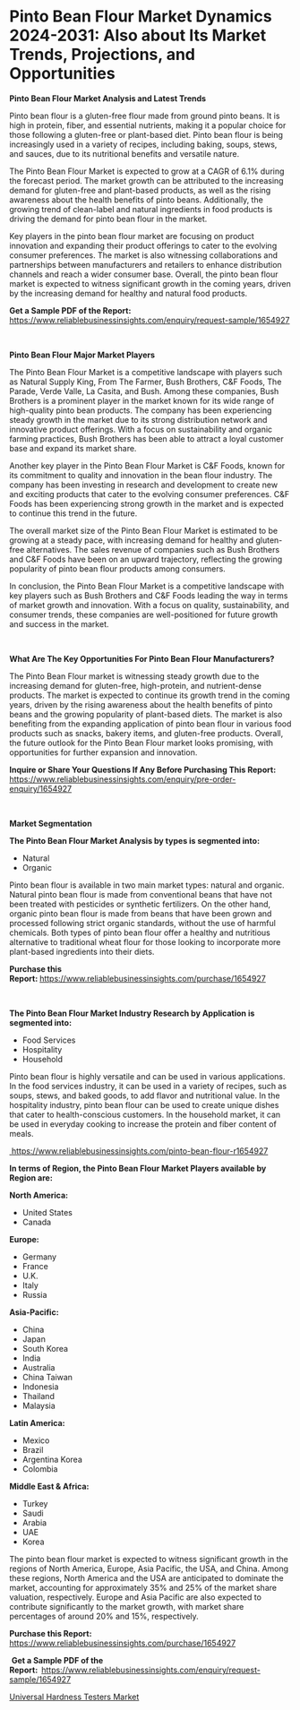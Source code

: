 <p><h1>Pinto Bean Flour Market Dynamics 2024-2031: Also about Its Market Trends, Projections, and Opportunities</h1></p><p><strong>Pinto Bean Flour Market Analysis and Latest Trends</strong></p>
<p><p>Pinto bean flour is a gluten-free flour made from ground pinto beans. It is high in protein, fiber, and essential nutrients, making it a popular choice for those following a gluten-free or plant-based diet. Pinto bean flour is being increasingly used in a variety of recipes, including baking, soups, stews, and sauces, due to its nutritional benefits and versatile nature.</p><p>The Pinto Bean Flour Market is expected to grow at a CAGR of 6.1% during the forecast period. The market growth can be attributed to the increasing demand for gluten-free and plant-based products, as well as the rising awareness about the health benefits of pinto beans. Additionally, the growing trend of clean-label and natural ingredients in food products is driving the demand for pinto bean flour in the market.</p><p>Key players in the pinto bean flour market are focusing on product innovation and expanding their product offerings to cater to the evolving consumer preferences. The market is also witnessing collaborations and partnerships between manufacturers and retailers to enhance distribution channels and reach a wider consumer base. Overall, the pinto bean flour market is expected to witness significant growth in the coming years, driven by the increasing demand for healthy and natural food products.</p></p>
<p><strong>Get a Sample PDF of the Report:&nbsp;</strong> <a href="https://www.reliablebusinessinsights.com/enquiry/request-sample/1654927">https://www.reliablebusinessinsights.com/enquiry/request-sample/1654927</a></p>
<p>&nbsp;</p>
<p><strong>Pinto Bean Flour Major Market Players</strong></p>
<p><p>The Pinto Bean Flour Market is a competitive landscape with players such as Natural Supply King, From The Farmer, Bush Brothers, C&F Foods, The Parade, Verde Valle, La Casita, and Bush. Among these companies, Bush Brothers is a prominent player in the market known for its wide range of high-quality pinto bean products. The company has been experiencing steady growth in the market due to its strong distribution network and innovative product offerings. With a focus on sustainability and organic farming practices, Bush Brothers has been able to attract a loyal customer base and expand its market share.</p><p>Another key player in the Pinto Bean Flour Market is C&F Foods, known for its commitment to quality and innovation in the bean flour industry. The company has been investing in research and development to create new and exciting products that cater to the evolving consumer preferences. C&F Foods has been experiencing strong growth in the market and is expected to continue this trend in the future.</p><p>The overall market size of the Pinto Bean Flour Market is estimated to be growing at a steady pace, with increasing demand for healthy and gluten-free alternatives. The sales revenue of companies such as Bush Brothers and C&F Foods have been on an upward trajectory, reflecting the growing popularity of pinto bean flour products among consumers.</p><p>In conclusion, the Pinto Bean Flour Market is a competitive landscape with key players such as Bush Brothers and C&F Foods leading the way in terms of market growth and innovation. With a focus on quality, sustainability, and consumer trends, these companies are well-positioned for future growth and success in the market.</p></p>
<p>&nbsp;</p>
<p><strong>What Are The Key Opportunities For Pinto Bean Flour Manufacturers?</strong></p>
<p><p>The Pinto Bean Flour market is witnessing steady growth due to the increasing demand for gluten-free, high-protein, and nutrient-dense products. The market is expected to continue its growth trend in the coming years, driven by the rising awareness about the health benefits of pinto beans and the growing popularity of plant-based diets. The market is also benefiting from the expanding application of pinto bean flour in various food products such as snacks, bakery items, and gluten-free products. Overall, the future outlook for the Pinto Bean Flour market looks promising, with opportunities for further expansion and innovation.</p></p>
<p><strong>Inquire or Share Your Questions If Any Before Purchasing This Report:</strong> <a href="https://www.reliablebusinessinsights.com/enquiry/pre-order-enquiry/1654927">https://www.reliablebusinessinsights.com/enquiry/pre-order-enquiry/1654927</a></p>
<p>&nbsp;</p>
<p><strong>Market Segmentation</strong></p>
<p><strong>The Pinto Bean Flour Market Analysis by types is segmented into:</strong></p>
<p><ul><li>Natural</li><li>Organic</li></ul></p>
<p><p>Pinto bean flour is available in two main market types: natural and organic. Natural pinto bean flour is made from conventional beans that have not been treated with pesticides or synthetic fertilizers. On the other hand, organic pinto bean flour is made from beans that have been grown and processed following strict organic standards, without the use of harmful chemicals. Both types of pinto bean flour offer a healthy and nutritious alternative to traditional wheat flour for those looking to incorporate more plant-based ingredients into their diets.</p></p>
<p><strong>Purchase this Report:&nbsp;</strong><a href="https://www.reliablebusinessinsights.com/purchase/1654927">https://www.reliablebusinessinsights.com/purchase/1654927</a></p>
<p>&nbsp;</p>
<p><strong>The Pinto Bean Flour Market Industry Research by Application is segmented into:</strong></p>
<p><ul><li>Food Services</li><li>Hospitality</li><li>Household</li></ul></p>
<p><p>Pinto bean flour is highly versatile and can be used in various applications. In the food services industry, it can be used in a variety of recipes, such as soups, stews, and baked goods, to add flavor and nutritional value. In the hospitality industry, pinto bean flour can be used to create unique dishes that cater to health-conscious customers. In the household market, it can be used in everyday cooking to increase the protein and fiber content of meals.</p></p>
<p><a href="https://www.reliablebusinessinsights.com/pinto-bean-flour-r1654927">&nbsp;https://www.reliablebusinessinsights.com/pinto-bean-flour-r1654927</a></p>
<p><strong>In terms of Region, the Pinto Bean Flour Market Players available by Region are:</strong></p>
<p>
    <p> <strong> North America: </strong>
        <ul>
            <li>United States</li>
            <li>Canada</li>
        </ul>
        </p> 
    <p> <strong> Europe: </strong>
        <ul>
            <li>Germany</li>
            <li>France</li>
            <li>U.K.</li>
            <li>Italy</li>
            <li>Russia</li>
        </ul>
        </p> 
    <p> <strong> Asia-Pacific: </strong>
        <ul>
            <li>China</li>
            <li>Japan</li>
            <li>South Korea</li>
            <li>India</li>
            <li>Australia</li>
            <li>China Taiwan</li>
            <li>Indonesia</li>
            <li>Thailand</li>
            <li>Malaysia</li>
        </ul>
        </p> 
    <p> <strong> Latin America: </strong>
        <ul>
            <li>Mexico</li>
            <li>Brazil</li>
            <li>Argentina Korea</li>
            <li>Colombia</li>
        </ul>
        </p> 
    <p> <strong> Middle East & Africa: </strong>
        <ul>
            <li>Turkey</li>
            <li>Saudi</li>
            <li>Arabia</li>
            <li>UAE</li>
            <li>Korea</li>
        </ul>
    </p>
    </p>
<p><p>The pinto bean flour market is expected to witness significant growth in the regions of North America, Europe, Asia Pacific, the USA, and China. Among these regions, North America and the USA are anticipated to dominate the market, accounting for approximately 35% and 25% of the market share valuation, respectively. Europe and Asia Pacific are also expected to contribute significantly to the market growth, with market share percentages of around 20% and 15%, respectively.</p></p>
<p><strong>Purchase this Report: </strong><a href="https://www.reliablebusinessinsights.com/purchase/1654927">https://www.reliablebusinessinsights.com/purchase/1654927</a></p>
<p>&nbsp;<strong>Get a Sample PDF of the Report:&nbsp;&nbsp;</strong><a href="https://www.reliablebusinessinsights.com/enquiry/request-sample/1654927">https://www.reliablebusinessinsights.com/enquiry/request-sample/1654927</a></p>
<p><strong></strong></p>
<p><p><a href="https://medium.com/@rasauncoleman20/universal-hardness-testers-market-report-by-product-type-digital-model-analog-model-end-use-fb0069463a02">Universal Hardness Testers Market</a></p></p>